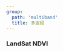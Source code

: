 ```yaml
---
group:
  path: 'multiband'
  title: 多波段
---
```

### LandSat NDVI
<code src="./lc_08/NDVI.tsx"></code>